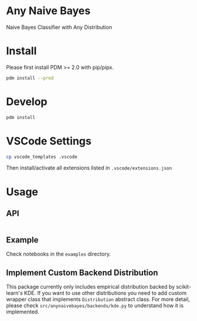 # Any Naive Bayes
Naive Bayes Classifier with Any Distribution

# Install

Please first install PDM >= 2.0 with pip/pipx.

```bash
pdm install --prod
```

# Develop

```bash
pdm install
```

# VSCode Settings

```bash
cp vscode_templates .vscode
```

Then install/activate all extensions listed in `.vscode/extensions.json`

# Usage

## API

```py
```

## Example

Check notebooks in the `examples` directory.

## Implement Custom Backend Distribution

This package currently only includes empirical distribution backed by scikit-learn's KDE. If you want to use other distributions you need to add custom wrapper class that implements `Distribution` abstract class. For more detail, please check `src/anynaivebayes/backends/kde.py` to understand how it is implemented. 